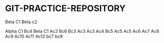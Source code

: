 # GIT-PRACTICE-REPOSITORY
Beta C1
Beta c2

Alpha C1
Bc4
Beta C1
Ac2
Bc6
Bc3
Ac3
Ac3
Ac4
Bc5
Ac5
Ac5
Ac6
Ac7
Ac8
Ac9
Ac10
Ac11
Ac12
bc7
bc8